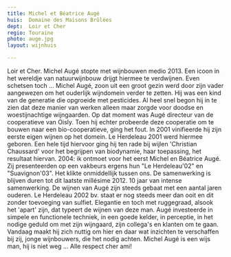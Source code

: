 ```yaml
---
title: Michel et Béatrice Augé
huis:  Domaine des Maisons Brûlées
dept:  Loir et Cher
regio: Touraine
photo: auge.jpg
layout: wijnhuis

---
```

Loir et Cher. Michel Augé stopte met wijnbouwen medio 2013. Een icoon in het wereldje van natuurwijnbouw drijgt hiermee te verdwijnen. Even schetsen toch ... Michel Augé, zoon uit een groot gezin werd door zijn vader aangewezen om het ouderlijk wijndomein verder te zetten. Hij was een kind van de generatie die opgroeide met pesticides. Al heel snel begon hij in te zien dat deze manier van werken alleen maar zorgde voor doodse en woestijnachtige wijngaarden. Op dat moment was Augé directeur van de cooperatieve van Oisly. Toen hij echter probeerde deze cooperatie om te bouwen naar een bio-cooperatieve, ging het fout. In 2001 vinifieerde hij zijn eerste eigen wijnen op het domein. Le Herdeleau 2001 werd hiermee geboren. Een hele tijd hiervoor ging hij ten rade bij wijlen 'Christian Chaussard' voor het begrijpen van biodynamie, haar toepassing, het resultaat hiervan. 2004: ik ontmoet voor het eerst Michel en Béatrice Augé. Zij presenteerden op een vakbeurs ergens hun "Le Herdeleau'02" en "Suavignon'03". Het klikte onmiddellijk tussen ons. De samenwerking is blijven duren tot dit laatste millésime 2012. 10 jaar van intense samenwerking. De wijnen van Augé zijn steeds gebaat met een aantal jaren ouderen. Le Herdeleau 2002 bv. staat er nog steeds meer dan ooit en dit zonder toevoeging van sulfiet. Elegantie en toch met ruggegraad, alsook het 'apart' zijn, dat typeert de wijnen van deze man. Augé investeerde in simpele en functionele techniek, in een goede kelder, in perceptie, in het nodige geduld om met zijn wijngaard, zijn collega's en klanten om te gaan. Vandaag maakt hij zich nuttig om hier en daar wat inzichten te verschaffen bij zij, jonge wijnbouwers, die het nodig achten. Michel Augé is een wijs man, hij is niet weg ... Alle respect cher ami!   
